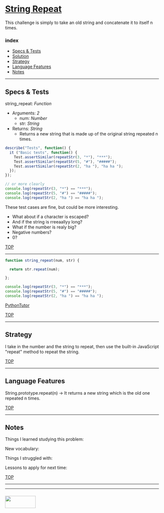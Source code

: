 # [String Repeat](https://www.codewars.com/kata/string-repeat/train/javascript)

This challenge is simply to take an old string and concatenate it to itself n times.

### index
* [Specs & Tests](#specs-tests)
* [Solution](#solution)
* [Strategy](#strategy)
* [Language Features](#language-features)
* [Notes](#notes)

___

## Specs & Tests

string\_repeat: _Function_
* Arguments: _2_
  * num: _Number_
  * str: _String_
* Returns: _String_
  * Returns a new string that is made up of the original string repeated n times.

```js
describe("Tests", function() {
  it ("Basic tests", function() {
    Test.assertSimilar(repeatStr(3, "*"), "***");
    Test.assertSimilar(repeatStr(5, "#"), "#####");
    Test.assertSimilar(repeatStr(2, "ha "), "ha ha ");
  });
});

// or more clearly
console.log(repeatStr(3, "*") == "***");
console.log(repeatStr(5, "#") == "#####");
console.log(repeatStr(2, "ha ") == "ha ha ");
```

These test cases are fine, but could be more interesting. 
* What about if a character is escaped?
* And if the string is rreeaallyy long?
* What if the number is realy big?
* Negative numbers?
* 0?

[TOP](#string-repeat)

___

```js 
function string_repeat(num, str) {

  return str.repeat(num);

};

console.log(repeatStr(3, "*") == "***");
console.log(repeatStr(5, "#") == "#####");
console.log(repeatStr(2, "ha ") == "ha ha ");
```
[PythonTutor](https://goo.gl/hR4mCj)

[TOP](#string-repeat)

___

## Strategy

I take in the number and the string to repeat, then use the built-in JavaScript "repeat" method to repeat the string.

[TOP](#string-repeat)

___

## Language Features

String.prototype.repeat(n) -> It returns a new string which is the old one repeated n times.

[TOP](#string-repeat)


___

## Notes

Things I learned studying this problem:


New vocabulary:


Things I struggled with:


Lessons to apply for next time:



[TOP](#string-repeat)

___
___
### <a href="http://elewa.education/blog" target="_blank"><img src="https://user-images.githubusercontent.com/18554853/34921062-506450ae-f97d-11e7-875f-6feeb26ad72d.png" width="100" height="40"/></a>
